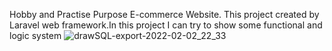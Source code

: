 Hobby and Practise Purpose E-commerce Website. This project created by Laravel web framework.In this project I can try to show some functional and logic system
![drawSQL-export-2022-02-02_22_33](https://user-images.githubusercontent.com/71253794/152196378-a043c426-e4c0-430a-b78f-7caf339163b5.png)
